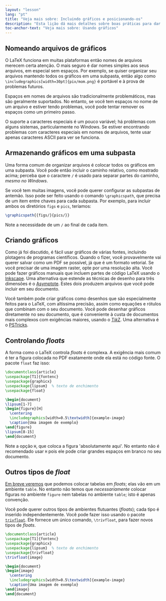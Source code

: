 ```yaml
---
layout: "lesson"
lang: "pt"
title: "Veja mais sobre: Incluindo gráficos e posicionando-os"
description: "Esta lição dá mais detalhes sobre boas práticas para dar nome e armazenar gráficos para usar com o LaTeX, e como você pode fazer seus próprios gráficos de dentro do LaTeX."
toc-anchor-text: "Veja mais sobre: Usando gráficos"
---
```


## Nomeando arquivos de gráficos

O LaTeX funciona em muitas plataformas então nomes de arquivos merecem certa
atenção.  O mais seguro é dar nomes simples aos seus arquivos, em especial sem
espaços.  Por exemplo, se quiser organizar seu arquivos mantendo todos os
gráficos em uma subpasta, então algo como
`\includegraphics[width=30pt]{pix/mom.png}`
é portável e à prova de problemas futuros.

Espaços em nomes de arquivos são tradicionalmente problemáticos, mas são
geralmente suportados.  No entanto, se você tem espaços no nome de um arquivo e
estiver tendo problemas, você pode tentar remover os espaços como um primeiro
passo.

O suporte a caracteres especiais é um pouco variável;  há problemas com alguns
sistemas, particularmente no Windows.  Se estiver encontrando problemas com
caracteres especiais em nomes de arquivos, tente usar apenas caracteres ASCII
para ver se funciona.

## Armazenando gráficos em uma subpasta

Uma forma comum de organizar arquivos é colocar todos os gráficos em uma
subpasta.  Você pode então incluir o caminho relativo, como mostrado acima;
perceba que o caractere `/` é usado para separar partes do caminho, _mesmo no
Windows_.

Se você tem muitas imagens, você pode querer configurar as subpastas de antemão.
Isso pode ser feito usando o comando `\graphicspath`, que precisa de um item
entre chaves para cada subpasta.  Por exemplo, para incluir ambos os diretórios
`figs` e `pics`, teríamos:

<!-- {% raw %} -->
```latex
\graphicspath{{figs/}{pics/}}
```
<!-- {% endraw %} -->

Note a necessidade de um `/` ao final de cada item.

## Criando gráficos

Como já foi discutido, é fácil usar gráficos de várias fontes, incluindo
plotagens de programas científicos.  Quando o fizer, você provavelmente vai
querer salvar como um PDF se possível, já que é um formato vetorial.  Se você
precisar de uma imagem raster, opte por uma resolução alta.  Você pode fazer
gráficos manuais que incluem partes de código LaTeX usando o
[Inkscape](https://inkscape.org/).  Uma alternativa que estende as técnicas de
desenho para três dimensões é o
[Asymptote](https://www.ctan.org/pkg/asymptote).  Estes dois produzem arquivos
que você pode incluir em seu documento.

Você também pode criar gráficos como desenhos que são especialmente feitos para
o LaTeX, com altíssima precisão, assim como equações e rótulos que combinam com
o seu documento.  Você pode desenhar gráficos diretamente no seu documento, que
é conveniente à custa de documentos mais complexos com exigências maiores,
usando o [Ti*k*Z](https://ctan.org/pkg/pgf).  Uma alternativa é o
[PSTricks](https://ctan.org/pkg/pstricks-base).

## Controlando _floats_

A forma como o LaTeX controla _floats_ é complexa.  A exigência mais comum é ter
a figura colocada no PDF exatamente onde ela está no código fonte.  O pacote
`float` faz isso:

```latex
\documentclass{article}
\usepackage[T1]{fontenc}
\usepackage{graphicx}
\usepackage{lipsum}  % texto de enchimento
\usepackage{float}

\begin{document}
\lipsum[1-7]
\begin{figure}[H]
  \centering
  \includegraphics[width=0.5\textwidth]{example-image}
  \caption{Uma imagem de exemplo}
\end{figure}
\lipsum[8-15]
\end{document}
```

Note a opção `H`, que coloca a figura 'absolutamente aqui'.  No entanto não é
recomendado usar `H` pois ele pode criar grandes espaços em branco no seu
documento.

## Outros tipos de _float_

[Em breve veremos](lesson-08) que podemos colocar tabelas em _floats_;  elas
vão em um ambiente `table`.  No entanto não temos que _necessariamente_ colocar
figuras no ambiente `figure` nem tabelas no ambiente `table`;  isto é apenas
convenção.

Você pode querer outros tipos de ambientes flutuantes (_floats_);  cada tipo é
inserido independentemente.  Você pode fazer isso usando o pacote
[`trivfloat`](https://ctan.org/pkg/trivfloat).  Ele fornece um único comando,
`\trivfloat`, para fazer novos tipos de _floats_.

```latex
\documentclass{article}
\usepackage[T1]{fontenc}
\usepackage{graphicx}
\usepackage{lipsum}  % texto de enchimento
\usepackage{trivfloat}
\trivfloat{image}

\begin{document}
\begin{image}
  \centering
  \includegraphics[width=0.5\textwidth]{example-image}
  \caption{Uma imagem de exemplo}
\end{image}
\end{document}
```
